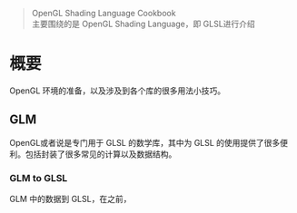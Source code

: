 > OpenGL Shading Language Cookbook<br>主要围绕的是 OpenGL Shading Language，即 GLSL进行介绍

# 概要
OpenGL 环境的准备，以及涉及到各个库的很多用法小技巧。

## GLM
OpenGL或者说是专门用于 GLSL 的数学库，其中为 GLSL 的使用提供了很多便利。包括封装了很多常见的计算以及数据结构。

### GLM to GLSL
GLM 中的数据到 GLSL，在之前，